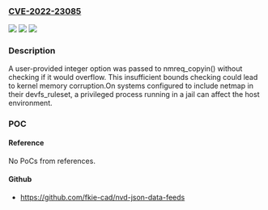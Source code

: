 ### [CVE-2022-23085](https://cve.mitre.org/cgi-bin/cvename.cgi?name=CVE-2022-23085)
![](https://img.shields.io/static/v1?label=Product&message=FreeBSD&color=blue)
![](https://img.shields.io/static/v1?label=Version&message=13.1-RC1%3C%20p1%20&color=brighgreen)
![](https://img.shields.io/static/v1?label=Vulnerability&message=n%2Fa&color=brighgreen)

### Description

A user-provided integer option was passed to nmreq_copyin() without checking if it would overflow.  This insufficient bounds checking could lead to kernel memory corruption.On systems configured to include netmap in their devfs_ruleset, a privileged process running in a jail can affect the host environment.

### POC

#### Reference
No PoCs from references.

#### Github
- https://github.com/fkie-cad/nvd-json-data-feeds

